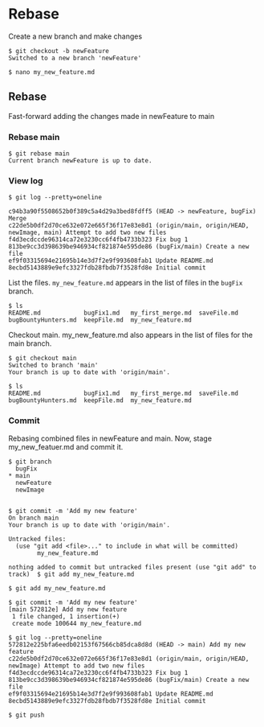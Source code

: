 # Rebase

Create a new branch and make changes

```
$ git checkout -b newFeature
Switched to a new branch 'newFeature'
 
$ nano my_new_feature.md
```

## Rebase

Fast-forward adding the changes made in newFeature to main

### Rebase main

```
$ git rebase main
Current branch newFeature is up to date.
```

### View log

```
$ git log --pretty=oneline  
 
c94b3a90f5508652b0f389c5a4d29a3bed8fdff5 (HEAD -> newFeature, bugFix) Merge
c22de5b0df2d70ce632e072e665f36f17e83e8d1 (origin/main, origin/HEAD, newImage, main) Attempt to add two new files
f4d3ecdccde96314ca72e3230cc6f4fb4733b323 Fix bug 1
813be9cc3d398639be946934cf821874e595de86 (bugFix/main) Create a new file
ef9f03315694e21695b14e3d7f2e9f993608fab1 Update README.md
8ecbd5143889e9efc3327fdb28fbdb7f3528fd8e Initial commit  
```

List the files.  ` my_new_feature.md ` appears in the list of files in the ` bugFix ` branch.

```
$ ls
README.md            bugFix1.md   my_first_merge.md  saveFile.md
bugBountyHunters.md  keepFile.md  my_new_feature.md
```

Checkout main.  my_new_feature.md also appears in the list of files for the main branch.

```
$ git checkout main
Switched to branch 'main'
Your branch is up to date with 'origin/main'.

$ ls  
README.md            bugFix1.md   my_first_merge.md  saveFile.md
bugBountyHunters.md  keepFile.md  my_new_feature.md
```

### Commit
Rebasing combined files in newFeature and main.  Now, stage my_new_featuer.md and commit it.

```
$ git branch
  bugFix
* main
  newFeature
  newImage
 
 
$ git commit -m 'Add my new feature'
On branch main
Your branch is up to date with 'origin/main'.
 
Untracked files:
  (use "git add <file>..." to include in what will be committed)
        my_new_feature.md
 
nothing added to commit but untracked files present (use "git add" to track)  $ git add my_new_feature.md
 
$ git add my_new_feature.md
 
$ git commit -m 'Add my new feature'
[main 572812e] Add my new feature
 1 file changed, 1 insertion(+)
 create mode 100644 my_new_feature.md
 
$ git log --pretty=oneline
572812e225bfa6eedb02153f67566cb85dca8d8d (HEAD -> main) Add my new feature
c22de5b0df2d70ce632e072e665f36f17e83e8d1 (origin/main, origin/HEAD, newImage) Attempt to add two new files
f4d3ecdccde96314ca72e3230cc6f4fb4733b323 Fix bug 1
813be9cc3d398639be946934cf821874e595de86 (bugFix/main) Create a new file
ef9f03315694e21695b14e3d7f2e9f993608fab1 Update README.md
8ecbd5143889e9efc3327fdb28fbdb7f3528fd8e Initial commit
  
$ git push
```
